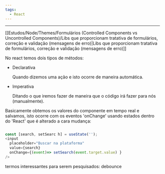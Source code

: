 ```yaml
---
tags:
  - React
---
```

---

[[Estudos/Node/Themes/Formulários (Controlled Components vs Uncontrolled Components)/Libs que proporcionam tratativa de formulários, correção e validação (mensagens de erro)|Libs que proporcionam tratativa de formulários, correção e validação (mensagens de erro)]]

No react temos dois tipos de métodos:

- Declarativa
    
    Quando dizemos uma ação e isto ocorre de maneira automática.
    
- Imperativa
    
    Ditando o que iremos fazer de maneira que o código irá fazer para nós (manualmente).
    

  

  

Basicamente obtemos os valores do componente em tempo real e salvamos, isto ocorre com os eventos 'onChange' usando estados dentro do 'React' que é alterado a cara mudança:

```JavaScript

const [search, setSearc h] = useState('');
<input
  placeholder="Buscar na plataforma"
  value={search}
  onChange={(event)=> setSearch(event.target.value) }
/>
```

termos interessantes para serem pesquisados: debounce